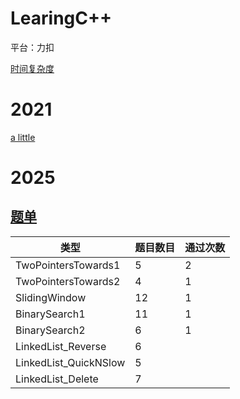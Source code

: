 # LearingC++

平台：力扣

[时间复杂度](https://blog.csdn.net/qq_41523096/article/details/82142747)

# 2021

[a little](./2021/2021.md)

# 2025

## [题单](https://github.com/EndlessCheng/codeforces-go/tree/master/leetcode)

| 类型                  | 题目数目 | 通过次数 |
| --------------------- | -------- | -------- |
| TwoPointersTowards1   | 5        | 2        |
| TwoPointersTowards2   | 4        | 1        |
| SlidingWindow         | 12       | 1        |
| BinarySearch1         | 11       | 1        |
| BinarySearch2         | 6        | 1        |
| LinkedList_Reverse    | 6        |          |
| LinkedList_QuickNSlow | 5        |          |
| LinkedList_Delete     | 7        |          |